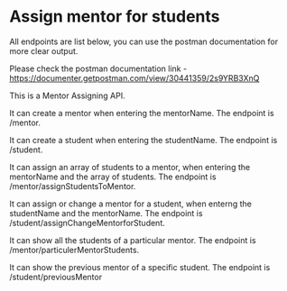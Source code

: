 # Assign mentor for students

All endpoints are list below, you can use the postman documentation for more clear output.

Please check the postman documentation link - https://documenter.getpostman.com/view/30441359/2s9YRB3XnQ

This is a Mentor Assigning API.

It can create a mentor when entering the mentorName. The endpoint is /mentor.

It can create a student when entering the studentName. The endpoint is /student.

It can assign an array of students to a mentor, when entering the mentorName and the array of students. The endpoint is /mentor/assignStudentsToMentor.

It can assign or change a mentor for a student, when enterng the studentName and the mentorName. The endpoint is /student/assignChangeMentorforStudent.

It can show all the students of a particular mentor. The endpoint is /mentor/particulerMentorStudents.

It can show the previous mentor of a specific student. The endpoint is /student/previousMentor

